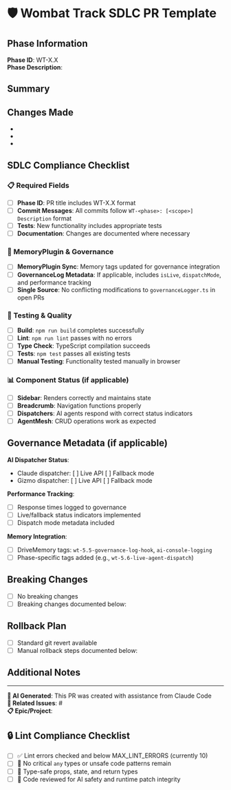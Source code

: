 # 🛡️ Wombat Track SDLC PR Template

## Phase Information
**Phase ID**: WT-X.X  
**Phase Description**: 

## Summary
<!-- Briefly describe the changes in this PR -->

## Changes Made
<!-- List the key changes, features, or fixes -->
- 
- 
- 

## SDLC Compliance Checklist
<!-- All items must be checked before merge -->

### 📋 Required Fields
- [ ] **Phase ID**: PR title includes WT-X.X format
- [ ] **Commit Messages**: All commits follow `WT-<phase>: [<scope>] Description` format
- [ ] **Tests**: New functionality includes appropriate tests
- [ ] **Documentation**: Changes are documented where necessary

### 🔄 MemoryPlugin & Governance
- [ ] **MemoryPlugin Sync**: Memory tags updated for governance integration
- [ ] **GovernanceLog Metadata**: If applicable, includes `isLive`, `dispatchMode`, and performance tracking
- [ ] **Single Source**: No conflicting modifications to `governanceLogger.ts` in open PRs

### 🧪 Testing & Quality
- [ ] **Build**: `npm run build` completes successfully
- [ ] **Lint**: `npm run lint` passes with no errors
- [ ] **Type Check**: TypeScript compilation succeeds
- [ ] **Tests**: `npm test` passes all existing tests
- [ ] **Manual Testing**: Functionality tested manually in browser

### 📊 Component Status (if applicable)
- [ ] **Sidebar**: Renders correctly and maintains state
- [ ] **Breadcrumb**: Navigation functions properly
- [ ] **Dispatchers**: AI agents respond with correct status indicators
- [ ] **AgentMesh**: CRUD operations work as expected

## Governance Metadata (if applicable)
<!-- Complete this section if PR modifies governance, dispatcher, or console files -->

**AI Dispatcher Status**:
- Claude dispatcher: [ ] Live API [ ] Fallback mode
- Gizmo dispatcher: [ ] Live API [ ] Fallback mode

**Performance Tracking**:
- [ ] Response times logged to governance
- [ ] Live/fallback status indicators implemented
- [ ] Dispatch mode metadata included

**Memory Integration**:
- [ ] DriveMemory tags: `wt-5.5-governance-log-hook`, `ai-console-logging`
- [ ] Phase-specific tags added (e.g., `wt-5.6-live-agent-dispatch`)

## Breaking Changes
<!-- List any breaking changes and migration steps -->
- [ ] No breaking changes
- [ ] Breaking changes documented below:

## Rollback Plan
<!-- How to rollback if issues are discovered post-merge -->
- [ ] Standard git revert available
- [ ] Manual rollback steps documented below:

## Additional Notes
<!-- Any additional context, screenshots, or links -->

---

**🤖 AI Generated**: This PR was created with assistance from Claude Code  
**🔗 Related Issues**: #  
**📋 Epic/Project**: 

## 🔒 Lint Compliance Checklist

- [ ] ✅ Lint errors checked and below MAX_LINT_ERRORS (currently 10)
- [ ] 🔧 No critical `any` types or unsafe code patterns remain
- [ ] 🧹 Type-safe props, state, and return types
- [ ] 🧠 Code reviewed for AI safety and runtime patch integrity

<!-- 
SDLC Enforcement: This template ensures compliance with Wombat Track development standards.
For questions, see: https://github.com/jtaylorcomplize/wombat-track-scaffold/wiki/SDLC-Guidelines
-->